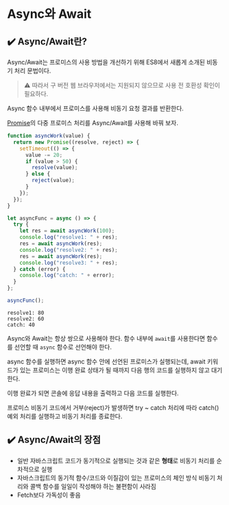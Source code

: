# Async와 Await

## ✔️ Async/Await란?

Async/Await는 프로미스의 사용 방법을 개선하기 위해 ES8에서 새롭게 소개된 비동기 처리 문법이다.

> ⚠️ 따라서 구 버전 웹 브라우저에서는 지원되지 않으므로 사용 전 호환성 확인이 필요하다.

Async 함수 내부에서 프로미스를 사용해 비동기 요청 결과를 반환한다.

[Promise](https://github.com/ttaerrim/Today-I-Learned/blob/main/JavaScript/Promise.md)의 다중 프로미스 처리를 Async/Await를 사용해 바꿔 보자.

```javascript
function asyncWork(value) {
  return new Promise((resolve, reject) => {
    setTimeout(() => {
      value -= 20;
      if (value > 50) {
        resolve(value);
      } else {
        reject(value);
      }
    });
  });
}

let asyncFunc = async () => {
  try {
    let res = await asyncWork(100);
    console.log("resolve1: " + res);
    res = await asyncWork(res);
    console.log("resolve2: " + res);
    res = await asyncWork(res);
    console.log("resolve3: " + res);
  } catch (error) {
    console.log("catch: " + error);
  }
};

asyncFunc();
```

```console
resolve1: 80
resolve2: 60
catch: 40
```

Async와 Await는 항상 쌍으로 사용해야 한다. 함수 내부에 `await`를 사용한다면 함수를 선언할 때 `async` 함수로 선언해야 한다.

async 함수를 실행하면 async 함수 안에 선언된 프로미스가 실행되는데, await 키워드가 있는 프로미스는 이행 완료 상태가 될 때까지 다음 행의 코드를 실행하지 않고 대기한다.

이행 완료가 되면 콘솔에 응답 내용을 출력하고 다음 코드를 실행한다.

프로미스 비동기 코드에서 거부(reject)가 발생하면 try ~ catch 처리에 따라 catch() 예외 처리를 실행하고 비동기 처리를 종료한다.

## ✔️ Async/Await의 장점

- 일반 자바스크립트 코드가 동기적으로 실행되는 것과 같은 **형태**로 비동기 처리를 순차적으로 실행
- 자바스크립트의 동기적 함수/코드와 이질감이 있는 프로미스의 체인 방식 비동기 처리와 콜백 함수를 일일이 작성해야 하는 불편함이 사라짐
- Fetch보다 가독성이 좋음
